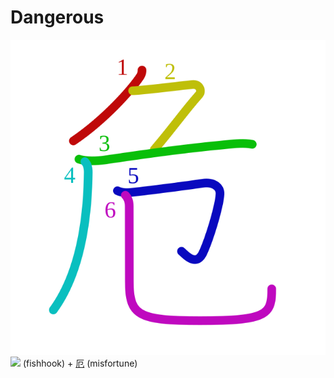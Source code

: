 # Dangerous
![5371](Kanji/kanji-colorize/5371.svg)
![](http://www.kanjidamage.com/assets/radsmall/fishhook-d3f5c2e22f077b9f3c7fb8ee81e4fded072b08bc2b6caedf633075619a4b0b9c.jpg) (fishhook) + [厄](Vocabulary/厄.md) (misfortune) 
